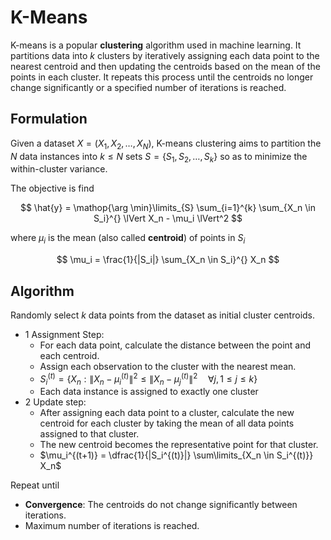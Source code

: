 # K-Means

K-means is a popular **clustering** algorithm used in machine learning. It partitions data into $k$ clusters by iteratively assigning each data point to the nearest centroid and then updating the centroids based on the mean of the points in each cluster. It repeats this process until the centroids no longer change significantly or a specified number of iterations is reached.

## Formulation

Given a dataset $X=(X_1,X_2,\dots,X_N)$, K-means clustering aims to partition the $N$ data instances into $k \leq N$ sets $S = \lbrace S_1, S_2, \dots, S_k \rbrace$ so as to minimize the within-cluster variance. 

The objective is find

$$
\hat{y} = \mathop{\arg \min}\limits_{S} \sum_{i=1}^{k} \sum_{X_n \in S_i}^{} \lVert X_n - \mu_i \lVert^2 
$$

where $\mu_i$ is the mean (also called **centroid**) of points in $S_i$

$$
\mu_i = \frac{1}{|S_i|} \sum_{X_n \in S_i}^{} X_n
$$



## Algorithm

Randomly select $k$ data points from the dataset as initial cluster centroids.

- 1 Assignment Step:
  - For each data point, calculate the distance between the point and each centroid.
  - Assign each observation to the cluster with the nearest mean.
  - $S_i^{(t)} = \lbrace X_n : \lVert X_n - \mu_i^{(t)}\lVert^2 \leq \lVert X_n - \mu_j^{(t)}\lVert^2\quad\forall j, 1 \leq j \leq k \rbrace$
  - Each data instance is assigned to exactly one cluster
- 2 Update step:
  - After assigning each data point to a cluster, calculate the new centroid for each cluster by taking the mean of all data points assigned to that cluster.
  - The new centroid becomes the representative point for that cluster.
  - $\mu_i^{(t+1)} = \dfrac{1}{|S_i^{(t)}|} \sum\limits_{X_n \in S_i^{(t)}} X_n$

Repeat until
- **Convergence**: The centroids do not change significantly between iterations.
- Maximum number of iterations is reached.
